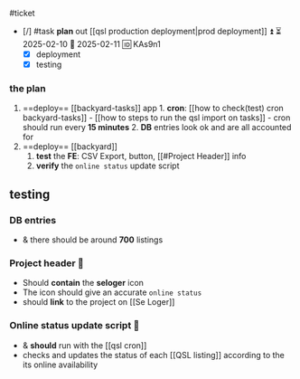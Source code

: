 
#ticket 

- [/] #task **plan** out [[qsl production deployment|prod deployment]] ⏫ ⏳ 2025-02-10 📅 2025-02-11 🆔 KAs9n1
	- [x] deployment
	- [x] testing
### the plan

1. ==deploy== [[backyard-tasks]] app
		1. **cron**: [[how to check(test) cron backyard-tasks]] 
			- [[how to steps to run the qsl import on tasks]]
			- cron should run every **15 minutes**
		2. **DB** entries look ok and are all accounted for
2. ==deploy== [[backyard]] 
	1. **test** the **FE**: CSV Export, button, [[#Project Header]] info
	2. **verify** the `online status` update script

## testing

### DB entries
- & there should be around **700** listings
### Project header 🤯

- Should **contain** the **seloger** icon
- The icon should give an accurate `online status`
- should **link** to the project on [[Se Loger]]
### Online status update script 📡

- & **should** run with the [[qsl cron]] 
- checks and updates the status of each [[QSL listing]] according to the its online availability

